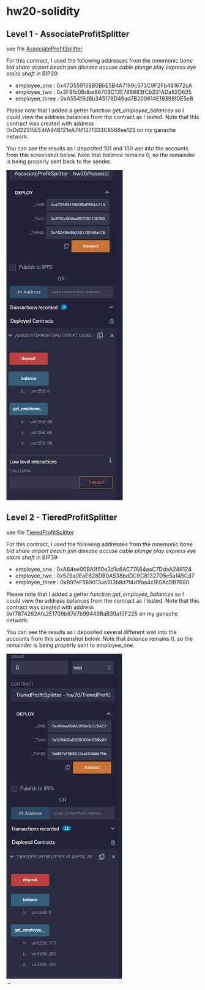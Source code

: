# hw20-solidity
## Level 1 - AssociateProfitSplitter
see file [AssociateProfitSplitter](AssociateProfitSplitter.sol)

For this contract, I used the following addresses from the mnemonic _bone bid share airport beach join disease accuse cable plunge play express eye stairs shaft_ in BIP39:
* employee_one : 0x47D559158B0BbE5B4A7199c673C9F2Fb481672cA  
* employee_two : 0x3F81c0Bdbe86709C13E786883fCb201ADa92D635  
* employee_three : 0xA554f9d8b345179D49ad7B200614E19398f0E5eB  

Please note that I added a getter function _get_employee_balances_ so I could view the address balances from the contract as I tested.  Note that this contract was created with address 0xDd22315EE4fA948121eA74f1271333C8568ee123
 on my ganache network.

You can see the results as I deposited 101 and 100 wei into the accounts from this screenshot below.  Note that _balance_ remains 0, so the remainder is being properly sent back to the sender.

![remix level 1](screenshots/level-1-remix.png)

## Level 2 - TieredProfitSplitter
see file [TieredProfitSplitter](TieredProfitSplitter.sol)

For this contract, I used the following addresses from the mnemonic _bone bid share airport beach join disease accuse cable plunge play express eye stairs shaft_ in BIP39:
* employee_one : 0xA64ee00BA1f50e3d1c6AC77A64aaC7DdaA246124  
* employee_two : 0x529a0EaE628DB0A538bdDC9C81327D5c5a145Cd7  
* employee_three : 0xB97eF589013aa103b8d7f4d1faa4c1E0AcDB7690  

Please note that I added a getter function _get_employee_balances_ so I could view the address balances from the contract as I tested.  Note that this contract was created with address 0xf7874262Afa2E1709b87e7b99449BaB39a10F225
 on my ganache network.

You can see the results as I deposited several different wwi into the accounts from this screenshot below.  Note that _balance_ remains 0, so the remainder is being properly sent to employee_one.  

![remix level 2](screenshots/level-2-remix.png)

